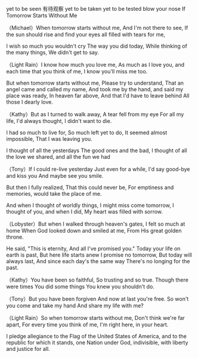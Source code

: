 yet to be seen 有待观察
yet to be taken
yet to be tested
blow your nose
If Tomorrow Starts Without Me 

（Michael）When tomorrow starts without me,
And I'm not there to see,
If the sun should rise and find your eyes
all filled with tears for me,

I wish so much you wouldn't cry
The way you did today,
While thinking of the many things,
We didn't get to say.

（Light Rain）I know how much you love me,
As much as I love you,
and each time that you think of me,
I know you'll miss me too.

But when tomorrow starts without me,
Please try to understand,
That an angel came and called my name,
And took me by the hand,
and said my place was ready,
In heaven far above,
And that I'd have to leave behind
All those I dearly love.

（Kathy）But as I turned to walk away,
A tear fell from my eye
For all my life, I'd always thought,
I didn't want to die.

I had so much to live for,
So much left yet to do,
It seemed almost impossible,
That I was leaving you.

I thought of all the yesterdays
The good ones and the bad,
I thought of all the love we shared,
and all the fun we had

（Tony）If I could re-live yesterday
Just even for a while,
I'd say good-bye and kiss you
And maybe see you smile.

But then I fully realized,
That this could never be,
For emptiness and memories,
would take the place of me.

And when I thought of worldly things,
I might miss come tomorrow,
I thought of you, and when I did,
My heart was filled with sorrow.

（Lobyster）But when I walked through heaven's gates,
I felt so much at home
When God looked down and smiled at me,
From His great golden throne.

He said, "This is eternity,
And all I've promised you."
Today your life on earth is past,
But here life starts anew
I promise no tomorrow,
But today will always last,
And since each day's the same way
There's no longing for the past.

（Kathy）You have been so faithful,
So trusting and so true.
Though there were times
You did some things
You knew you shouldn't do.

（Tony）But you have been forgiven
And now at last you're free.
So won't you come and take my hand
And share my life with me?

（Light Rain）So when tomorrow starts without me,
Don't think we're far apart,
For every time you think of me,
I'm right here, in your heart.

I pledge allegiance to the Flag of the United States of America, and to the republic for which it stands, one Nation under God, indivisible, with liberty and justice for all.